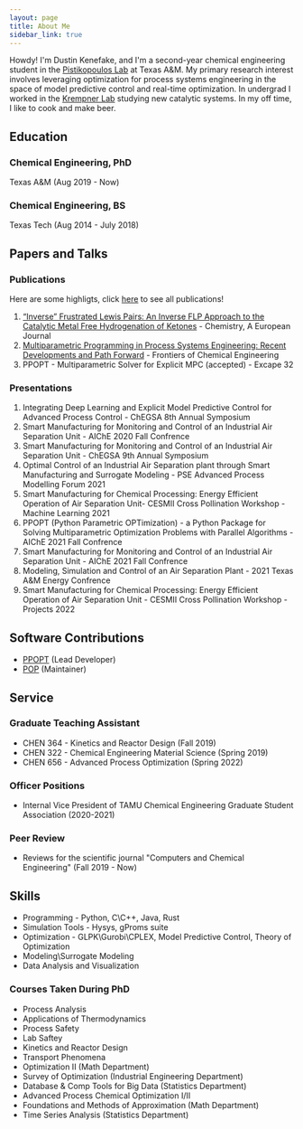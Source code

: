 ```yaml
---
layout: page
title: About Me
sidebar_link: true
---
```


Howdy! I'm Dustin Kenefake, and I'm a second-year chemical engineering student in the [Pistikopoulos Lab](http://parametric.tamu.edu/) at Texas A&M. My primary research interest involves leveraging optimization for process systems engineering in the space of model predictive control and real-time optimization. In undergrad I worked in the [Krempner Lab](https://www.depts.ttu.edu/chemistry/Faculty/krempner/) studying new catalytic systems. In my off time, I like to cook and make beer.  

## Education

### Chemical Engineering, PhD

Texas A&M (Aug 2019 - Now)

### Chemical Engineering, BS

Texas Tech (Aug 2014 - July 2018)

## Papers and Talks

### Publications

Here are some highligts, click [here](https://dkenefake.github.io/publications) to see all publications!

1. [“Inverse” Frustrated Lewis Pairs: An Inverse FLP Approach to the Catalytic Metal Free Hydrogenation of Ketones](https://doi.org/10.1002/chem.201804370) - Chemistry, A European Journal
2. [Multiparametric Programming in Process Systems Engineering: Recent Developments and Path Forward](https://doi.org/10.3389/fceng.2020.620168) - Frontiers of Chemical Engineering
3. PPOPT - Multiparametric Solver for Explicit MPC (accepted) - Excape 32

### Presentations

1. Integrating Deep Learning and Explicit Model Predictive Control for Advanced Process Control - ChEGSA 8th Annual Symposium
2. Smart Manufacturing for Monitoring and Control of an Industrial Air Separation Unit - AIChE 2020 Fall Confrence
3. Smart Manufacturing for Monitoring and Control of an Industrial Air Separation Unit - ChEGSA 9th Annual Symposium
4. Optimal Control of an Industrial Air Separation plant through Smart Manufacturing and Surrogate Modeling - PSE Advanced Process Modelling Forum 2021
5. Smart Manufacturing for Chemical Processing: Energy Efficient Operation of Air Separation Unit- CESMII Cross Pollination Workshop - Machine Learning 2021
6. PPOPT (Python Parametric OPTimization) - a Python Package for Solving Multiparametric Optimization Problems with Parallel Algorithms - AIChE 2021 Fall Confrence
7. Smart Manufacturing for Monitoring and Control of an Industrial Air Separation Unit - AIChE 2021 Fall Confrence 
8. Modeling, Simulation and Control of an Air Separation Plant - 2021 Texas A&M Energy Confrence 
9. Smart Manufacturing for Chemical Processing: Energy Efficient Operation of Air Separation Unit - CESMII Cross Pollination Workshop - Projects 2022

## Software Contributions

* [PPOPT](https://pypi.org/project/ppopt/) (Lead Developer)
* [POP](https://parametric.tamu.edu/POP/) (Maintainer)

## Service

### Graduate Teaching Assistant 

* CHEN 364 - Kinetics and Reactor Design (Fall 2019)
* CHEN 322 - Chemical Engineering Material Science (Spring 2019)
* CHEN 656 - Advanced Process Optimization (Spring 2022)

### Officer Positions

* Internal Vice President of TAMU Chemical Engineering Graduate Student Association (2020-2021)

### Peer Review

* Reviews for the scientific journal "Computers and Chemical Engineering" (Fall 2019 - Now)

## Skills 

* Programming - Python, C\C++, Java, Rust
* Simulation Tools - Hysys, gProms suite
* Optimization - GLPK\Gurobi\CPLEX, Model Predictive Control, Theory of Optimization
* Modeling\Surrogate Modeling
* Data Analysis and Visualization

### Courses Taken During PhD

* Process Analysis 
* Applications of Thermodynamics
* Process Safety
* Lab Saftey
* Kinetics and Reactor Design
* Transport Phenomena
* Optimization II (Math Department)
* Survey of Optimization (Industrial Engineering Department)
* Database & Comp Tools for Big Data (Statistics Department)
* Advanced Process Chemical Optimization I/II
* Foundations and Methods of Approximation (Math Department)
* Time Series Analysis (Statistics Department)
